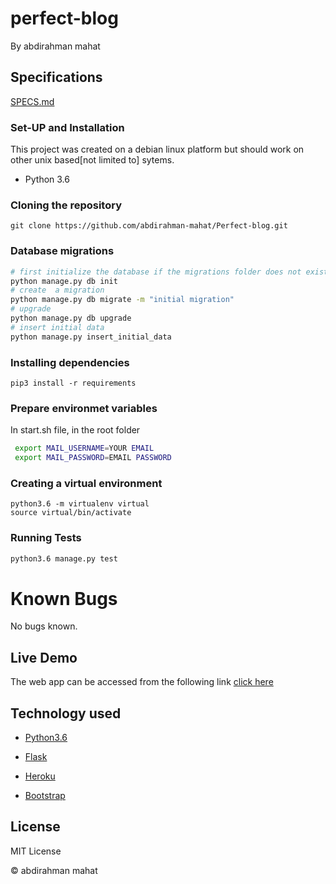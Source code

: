 # perfect-blog


By abdirahman mahat

## Specifications

[SPECS.md](https://github.com/abdirahman-mahat/perfect-blog//master/specs.md)

### Set-UP and Installation
This project was created on a debian linux platform but should work on other unix based[not limited to] sytems.

* Python 3.6

### Cloning the repository

```git clone https://github.com/abdirahman-mahat/Perfect-blog.git```


### Database migrations

```bash
# first initialize the database if the migrations folder does not exist
python manage.py db init
# create  a migration
python manage.py db migrate -m "initial migration"
# upgrade
python manage.py db upgrade
# insert initial data
python manage.py insert_initial_data
```

### Installing dependencies

```
pip3 install -r requirements
```

### Prepare environmet variables

In start.sh file, in the root folder

```bash
 export MAIL_USERNAME=YOUR EMAIL
 export MAIL_PASSWORD=EMAIL PASSWORD
```



### Creating a virtual environment

```
python3.6 -m virtualenv virtual
source virtual/bin/activate
```
### Running Tests

```bash
python3.6 manage.py test
```


# Known Bugs
No bugs known.

## Live Demo

The web app can be accessed from the following link
[click here](https://perfect-blog.herokuapp.com/)


## Technology used

* [Python3.6](https://www.python.org/)

* [Flask](http://flask.pocoo.org/)

* [Heroku](https://heroku.com)

* [Bootstrap](https://bootstrapcdn.com)





## License

MIT License

&copy;  abdirahman mahat
